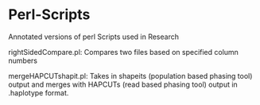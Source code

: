 # Perl-Scripts

Annotated versions of perl Scripts used in Research

rightSidedCompare.pl: Compares two files based on specified column numbers 

mergeHAPCUTshapit.pl: Takes in shapeits (population based phasing tool) output and merges with HAPCUTs (read based phasing tool) output in 
.haplotype format.
